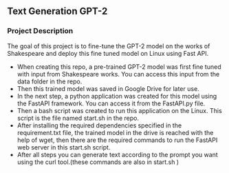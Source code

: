 ## Text Generation GPT-2
### Project Description
The goal of this project is to fine-tune the GPT-2 model on the works of Shakespeare and deploy this fine tuned model on Linux using Fast API. 

- When creating this repo, a pre-trained GPT-2 model was first fine tuned with input from Shakespeare works. You can access this input from the data folder in the repo.
- Then this trained model was saved in Google Drive for later use.
- In the next step, a python application was created for this model using the FastAPI framework. You can access it from the FastAPI.py file.
- Then a bash script was created to run this application on the Linux. This script is the file named start.sh in the repo.
- After installing the required dependencies specified in the requirement.txt file, the trained model in the drive is reached with the help of wget, then there are the required commands to run the FastAPI web server in this start.sh script.
- After all steps you can generate text according to the prompt you want using the curl tool.(these commands are also in start.sh )
